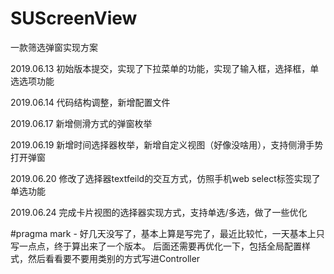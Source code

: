 # SUScreenView
一款筛选弹窗实现方案

2019.06.13 初始版本提交，实现了下拉菜单的功能，实现了输入框，选择框，单选选项功能

2019.06.14 代码结构调整，新增配置文件

2019.06.17 新增侧滑方式的弹窗枚举

2019.06.19 新增时间选择器枚举，新增自定义视图（好像没啥用），支持侧滑手势打开弹窗

2019.06.20 修改了选择器textfeild的交互方式，仿照手机web select标签实现了单选功能

2019.06.24 完成卡片视图的选择器实现方式，支持单选/多选，做了一些优化

#pragma mark - 好几天没写了，基本上算是写完了，最近比较忙，一天基本上只写一点点，终于算出来了一个版本。
               后面还需要再优化一下，包括全局配置样式，然后看看要不要用类别的方式写进Controller

